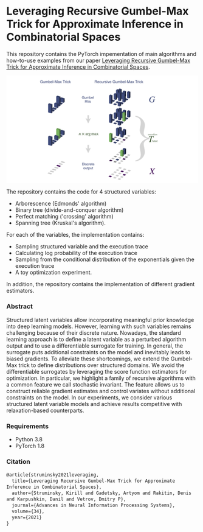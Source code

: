 # Leveraging Recursive Gumbel-Max Trick for Approximate Inference in Combinatorial Spaces

This repository contains the PyTorch impementation of main algorithms and how-to-use examples from our paper [Leveraging Recursive Gumbel-Max Trick for Approximate Inference in Combinatorial Spaces](https://arxiv.org/abs/2110.15072).

<img align="middle" src="figures/main.png">

The repository contains the code for 4 structured variables:
* Arborescence (Edmonds' algorithm)
* Binary tree (divide-and-conquer algorithm)
* Perfect matching ('crossing' algorithm)
* Spanning tree (Kruskal's algorithm).

For each of the variables, the implementation contains:
* Sampling structured variable and the execution trace
* Calculating log probability of the execution trace
* Sampling from the conditional distribution of the exponentials given the execution trace
* A toy optimization experiment.

In addition, the repository contains the implementation of different gradient estimators.

### Abstract

Structured latent variables allow incorporating meaningful prior knowledge into deep learning models. However, learning with such variables remains challenging because of their discrete nature. Nowadays, the standard learning approach is to define a latent variable as a perturbed algorithm output and to use a differentiable surrogate for training. In general, the surrogate puts additional constraints on the model and inevitably leads to biased gradients. To alleviate these shortcomings, we extend the Gumbel-Max trick to define distributions over structured domains. We avoid the differentiable surrogates by leveraging the score function estimators for optimization. In particular, we highlight a family of recursive algorithms with a common feature we call stochastic invariant. The feature allows us to construct reliable gradient estimates and control variates without additional constraints on the model. In our experiments, we consider various structured latent variable models and achieve results competitive with relaxation-based counterparts.

### Requirements
* Python 3.8
* PyTorch 1.8

### Citation
```
@article{struminsky2021leveraging,
  title={Leveraging Recursive Gumbel-Max Trick for Approximate Inference in Combinatorial Spaces},
  author={Struminsky, Kirill and Gadetsky, Artyom and Rakitin, Denis and Karpushkin, Danil and Vetrov, Dmitry P},
  journal={Advances in Neural Information Processing Systems},
  volume={34},
  year={2021}
}
```

